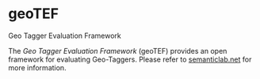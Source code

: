 # geoTEF
Geo Tagger Evaluation Framework

The *Geo Tagger Evaluation Framework* (geoTEF) provides an open framework for evaluating Geo-Taggers. Please refer to [semanticlab.net](https://semanticlab.net/Geo_Tagger_Evaluation_Framework) for more information.

